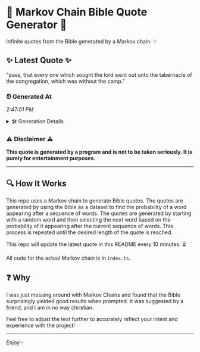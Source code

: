 # 📖 Markov Chain Bible Quote Generator 📖

Infinite quotes from the Bible generated by a Markov chain. ✨

## ✨ Latest Quote ✨
"pass, that every one which sought the lord went out unto the tabernacle of the congregation, which was without the camp."

### ⏰ Generated At
*2:47:01 PM*

<details>
    <summary>🛠️ Generation Details</summary>
    <p>
        <strong>🌱 Seed:</strong> pass,<br>
        <strong>🔄 Iterations:</strong> 20<br>
        <strong>📜 Context History:</strong><br>[ pass, ]: that<br>[ pass,, that ]: every<br>[ pass,, that, every ]: one<br>[ pass,, that, every, one ]: which<br>[ pass,, that, every, one, which ]: sought<br>[ pass,, that, every, one, which, sought ]: the<br>[ that, every, one, which, sought, the ]: lord<br>[ every, one, which, sought, the, lord ]: went<br>[ one, which, sought, the, lord, went ]: out<br>[ which, sought, the, lord, went, out ]: unto<br>[ sought, the, lord, went, out, unto ]: the<br>[ the, lord, went, out, unto, the ]: tabernacle<br>[ lord, went, out, unto, the, tabernacle ]: of<br>[ went, out, unto, the, tabernacle, of ]: the<br>[ out, unto, the, tabernacle, of, the ]: congregation,<br>[ unto, the, tabernacle, of, the, congregation, ]: which<br>[ the, tabernacle, of, the, congregation,, which ]: was<br>[ tabernacle, of, the, congregation,, which, was ]: without<br>[ of, the, congregation,, which, was, without ]: the<br>[ the, congregation,, which, was, without, the ]: camp.<br>
    </p>
</details>

### ⚠️ Disclaimer ⚠️
**This quote is generated by a program and is not to be taken seriously. It is purely for entertainment purposes.**

---

## 🔍 How It Works

This repo uses a Markov chain to generate Bible quotes. The quotes are generated by using the Bible as a dataset to find the probability of a word appearing after a sequence of words. The quotes are generated by starting with a random word and then selecting the next word based on the probability of it appearing after the current sequence of words. This process is repeated until the desired length of the quote is reached.

This repo will update the latest quote in this README every 10 minutes. ⏳

All code for the actual Markov chain is in `index.ts`.

## ❓ Why

I was just messing around with Markov Chains and found that the Bible surprisingly yielded good results when prompted. 
It was suggested by a friend, and I am in no way christian.

Feel free to adjust the text further to accurately reflect your intent and experience with the project!

---

*Enjoy*✨

